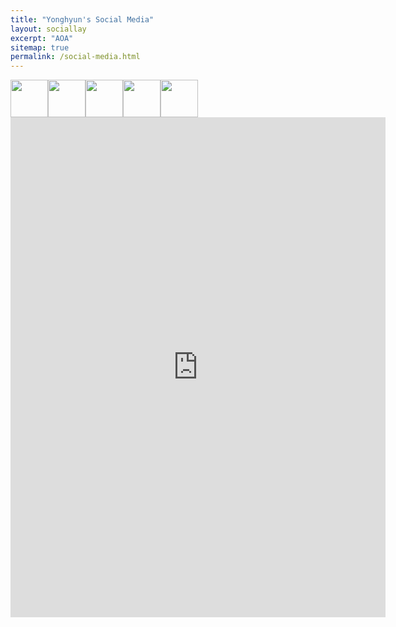 ```yaml
---
title: "Yonghyun's Social Media"
layout: sociallay
excerpt: "AOA"
sitemap: true
permalink: /social-media.html
---
```


<div class="col-sm-8 clearfix">
<a href="https://www.facebook.com/yonghyun.chung.52"><img src="{{ site.url }}{{ site.baseurl }}/images/logopic/FB.png" class="img-responsive" width="60px" style="float: left" /></a> 
<a href="https://github.com/maguman"><img src="{{ site.url }}{{ site.baseurl }}/images/logopic/github-logo.png" class="img-responsive" width="60px" style="float: left" /></a>
<a href="https://www.researchgate.net/profile/Yonghyun-Chung-2"><img src="{{ site.url }}{{ site.baseurl }}/images/logopic/researchgate.png" class="img-responsive" width="60px" style="float: left" /></a>
<a href="https://mastodon.social/@frolo"><img src="{{ site.url }}{{ site.baseurl }}/images/logopic/mastodon.png" class="img-responsive" width="60px" style="float: left" /></a>
<a href="https://www.youtube.com/channel/UCJLKhB5FXj9eoVqY0ymLIsQ"><img src="{{ site.url }}{{ site.baseurl }}/images/logopic/YT.png" class="img-responsive" width="60px" style="float: left" /></a>
</div>

<br>
<!-- 
a class="twitter-timeline" data-width="600" data-height="1200" data-dnt="true" data-theme="light" href="https://twitter.com/ChungYonghyun?ref_src=twsrc%5Etfw">Tweets by chungyonghyun </a > <script async src="https://platform.twitter.com/widgets.js" charset="utf-8"></script>
-->
<iframe allowfullscreen sandbox="allow-top-navigation allow-scripts allow-popups allow-popups-to-escape-sandbox" width="600" height="800" style="border:none" src="https://mastofeed.com/apiv2/feed?userurl=https%3A%2F%2Fmastodon.social%2Fusers%2Ffrolo&theme=light&size=100&header=false&replies=false&boosts=false"></iframe>

